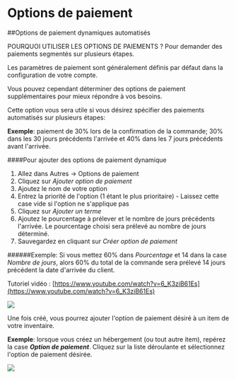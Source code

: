 # Options de paiement

##Options de paiement dynamiques automatisés 

POURQUOI UTILISER LES OPTIONS DE PAIEMENTS ? Pour demander des paiements segmentés sur plusieurs étapes. 



Les paramètres de paiement sont généralement définis par défaut dans la configuration de votre compte.

Vous pouvez cependant déterminer des options de paiement supplémentaires pour mieux répondre à vos besoins.

Cette option vous sera utile si vous désirez spécifier des paiements automatisés sur plusieurs étapes:

**Exemple**: paiement de 30% lors de la confirmation de la commande; 30% dans les 30 jours précédents l'arrivée et 40% dans les 7 jours précédents avant l'arrivée.


####Pour ajouter des options de paiement dynamique
1. Allez dans Autres → Options de paiement
2. Cliquez sur *Ajouter option de paiement*
3. Ajoutez le nom de votre option
4. Entrez la priorité de l'option (1 étant le plus prioritaire) - Laissez cette case vide si l'option ne s'applique pas
5. Cliquez sur *Ajouter un terme*
6. Ajoutez le pourcentage à prélever et le nombre de jours précédents l'arrivée. Le pourcentage choisi sera prélevé au nombre de jours déterminé.
7. Sauvegardez en cliquant sur *Créer option de paiement*

######Exemple: Si vous mettez 60% dans *Pourcentage* et 14 dans la case *Nombre de jours*, alors 60% du total de la commande sera prélevé 14 jours précédent la date d'arrivée du client.


Tutoriel vidéo : [https://www.youtube.com/watch?v=6_K3ziB61Es](https://www.youtube.com/watch?v=6_K3ziB61Es)



![](https://api.monosnap.com/rpc/file/download?id=zXBnMFmVhV9RFj60CJqHFWBpN4yGgD)

Une fois créé, vous pourrez ajouter l'option de paiement désiré à un item de votre inventaire.


**Exemple**: lorsque vous créez un hébergement (ou tout autre item), repérez la case ***Option de paiement***. Cliquez sur la liste déroulante et sélectionnez l'option de paiement désirée.



![](https://api.monosnap.com/rpc/file/download?id=LGpZk3QyC3VwqOuAuZKwwUMKSB7sTm)